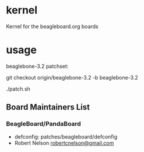 kernel
======

Kernel for the beagleboard.org boards

usage
======

beaglebone-3.2 patchset:

git checkout origin/beaglebone-3.2 -b beaglebone-3.2

./patch.sh

Board Maintainers List
---------------------

### BeagleBoard/PandaBoard
* defconfig: patches/beagleboard/defconfig
* Robert Nelson <robertcnelson@gmail.com>
